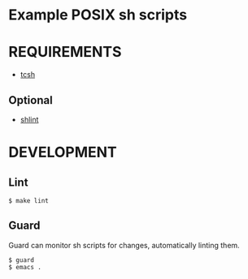 # Example POSIX sh scripts

# REQUIREMENTS

* [tcsh](http://www.tcsh.org/Welcome)

## Optional

* [shlint](https://github.com/duggan/shlint)

# DEVELOPMENT

## Lint

```
$ make lint
```

## Guard

Guard can monitor sh scripts for changes, automatically linting them.

```
$ guard
$ emacs .
```
